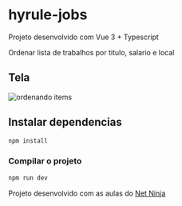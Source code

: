 # hyrule-jobs
Projeto desenvolvido com Vue 3 + Typescript

Ordenar lista de trabalhos por titulo, salario e local

## Tela
![ordenando items](https://github.com/user-attachments/assets/ecee6c3d-0cb4-4f6a-b6aa-99c0a04eb4d4)

## Instalar dependencias

```sh
npm install
```

### Compilar o projeto

```sh
npm run dev
```

Projeto desenvolvido com as aulas do [Net Ninja](https://youtu.be/JfI5PISLr9w?si=2w59H640Iz4Vw_pO)
